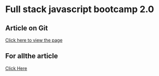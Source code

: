 # Full stack javascript bootcamp 2.0

## Article on Git

[Click here to view the page](https://2azahar786.hashnode.dev/introduction-of-git)

## For allthe article
[Click Here](https://hashnode.com/6366c9a5fbe121bbe3337ad0/dashboard/posts)